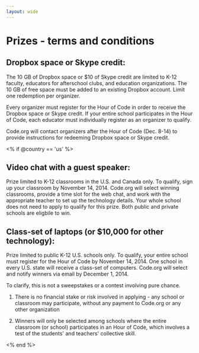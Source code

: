 ```yaml
---
layout: wide
---
```


# Prizes - terms and conditions

## Dropbox space or Skype credit:

The 10 GB of Dropbox space or $10 of Skype credit are limited to K-12 faculty, educators for afterschool clubs, and education organizations. The 10 GB of free space must be added to an existing Dropbox account. Limit one redemption per organizer.

Every organizer must register for the Hour of Code in order to receive the Dropbox space or Skype credit. If your entire school participates in the Hour of Code, each educator must individually register as an organizer to qualify. 

Code.org will contact organizers after the Hour of Code (Dec. 8-14) to provide instructions for redeeming Dropbox space or Skype credit. 

<% if @country == 'us' %>

## Video chat with a guest speaker:
Prize limited to K-12 classrooms in the U.S. and Canada only. To qualify, sign up your classroom by November 14, 2014. Code.org will select winning classrooms, provide a time slot for the web chat, and work with the appropriate teacher to set up the technology details. Your whole school does not need to apply to qualify for this prize. Both public and private schools are eligbile to win.

## Class-set of laptops (or $10,000 for other technology):
Prize limited to public K-12 U.S. schools only. To qualify, your entire school must register for the Hour of Code by November 14, 2014. One school in every U.S. state will receive a class-set of computers. Code.org will select and notify winners via email by December 1, 2014.

To clarify, this is not a sweepstakes or a contest involving pure chance.

1) There is no financial stake or risk involved in applying - any school or classroom may participate, without any payment to Code.org or any other organization

2) Winners will only be selected among schools where the entire classroom (or school) participates in an Hour of Code, which involves a test of the students' and teachers' collective skill.

<% end %>
